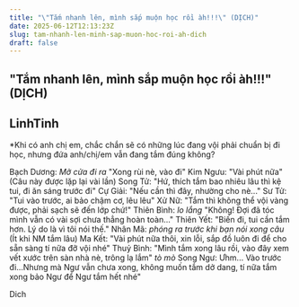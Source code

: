 ```yaml
---
title: "\"Tắm nhanh lên, mình sắp muộn học rồi àh!!!\" (DỊCH)"
date: 2025-06-12T12:13:23Z
slug: tam-nhanh-len-minh-sap-muon-hoc-roi-ah-dich
draft: false
---
```


## "Tắm nhanh lên, mình sắp muộn học rồi àh!!!" (DỊCH)

## LinhTinh

*Khi có anh chị em, chắc chắn sẽ có những lúc đang vội phải chuẩn bị đi học, nhưng đứa anh/chị/em vẫn đang tắm đúng không?

Bạch Dương: *Mở cửa đi ra* "Xong rùi nè, vào đi"
Kim Ngưu: "Vài phút nữa" (Câu này được lặp lại vài lần)
Song Tử: "Hứ, thích tắm bao nhiêu lâu thì kệ tui, đi ăn sáng trước đi"
Cự Giải: "Nếu cần thì đây, nhường cho nè..."
Sư Tử: "Tui vào trước, ai bảo chậm cơ, lêu lêu"
Xử Nữ: "Tắm thì không thể vội vàng được, phải sạch sẽ đến lớp chứ!"
Thiên Bình: *lo lắng* "Không! Đợi đã tóc mình vẫn có vài sợi chưa thẳng hoàn toàn..."
Thiên Yết: "Biến đi, tui cần tắm hơn. Lý do là vì tôi nói thế."
Nhân Mã: *phóng ra trước khi bạn nói xong câu* (Ít khi NM tắm lâu)
Ma Kết: "Vài phút nữa thôi, xin lỗi, sắp đồ luôn đi để cho sẵn sàng tí nữa đỡ vội nhé"
Thuỷ Bình: "Mình tắm xong lâu rồi, vào đây xem vết xước trên sàn nhà nè, trông lạ lắm" *tò mò*
Song Ngư: Ưhm... Vào trước đi...Nhưng mà Ngư vẫn chưa xong, không muốn tắm dở dang, tí nữa tắm xong bảo Ngư để Ngư tắm hết nhé"
 
Dich